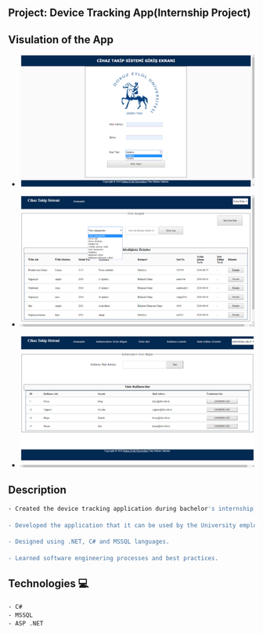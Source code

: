  

## Project: Device Tracking App(Internship Project)


## Visulation of the App


- ![image](./device-tracking.png)

- ![image](./device-tracking2.png)

- ![image](./device-tracking3.png)


## Description
```bash
- Created the device tracking application during bachelor's internship

- Developed the application that it can be used by the University employees.

- Designed using .NET, C# and MSSQL languages.

- Learned software engineering processes and best practices.
```


## Technologies 💻
```bash
- C#
- MSSQL
- ASP .NET
```

